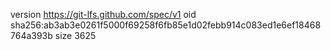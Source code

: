 version https://git-lfs.github.com/spec/v1
oid sha256:ab3ab3e0261f5000f69258f6fb85e1d02febb914c083ed1e6ef18468764a393b
size 3625
